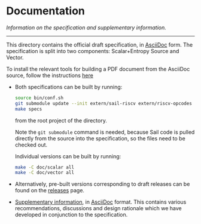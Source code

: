 
# Documentation

*Information on the specification and supplementary information.*

---

This directory contains the official draft specification, in
[AsciiDoc](https://asciidoctor.org/) form.
The specification is split into two components: Scalar+Entropy Source and
Vector.

To install the relevant tools for building a PDF document from the
AsciiDoc source, follow the instructions 
[here](https://github.com/riscv/docs-templates)

- Both specifications can be built by running:
  
  ```sh
  source bin/conf.sh
  git submodule update --init extern/sail-riscv extern/riscv-opcodes
  make specs
  ```
  from the root project of the directory.

  Note the `git submodule` command is needed, because Sail code is pulled
  directly from the source into the specification, so the files need to be
  checked out.

  Individual versions can be built by running:

  ```sh
  make -C doc/scalar all
  make -C doc/vector all
  ```

- Alternatively, pre-built versions corresponding to draft releases
  can be found on the
  [releases](https://github.com/riscv/riscv-crypto/releases)
  page.


- [Supplementary information](supp/supplementary-info.adoc),
  in [AsciiDoc](https://asciidoctor.org/) format.
  This contains various recommendations, discussions and design
  rationale which we have developed in conjunction to the specification.

